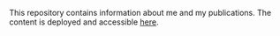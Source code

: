 This repository contains information about me and my publications. 
The content is deployed and accessible [here](https://giordanot.github.io/about-me/).
